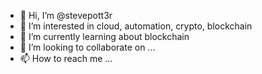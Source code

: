 - 👋 Hi, I’m @stevepott3r
- 👀 I’m interested in cloud, automation, crypto, blockchain
- 🌱 I’m currently learning about blockchain
- 💞️ I’m looking to collaborate on ...
- 📫 How to reach me ...

<!---
stevepott3r/stevepott3r is a ✨ special ✨ repository because its `README.md` (this file) appears on your GitHub profile.
You can click the Preview link to take a look at your changes.
--->
